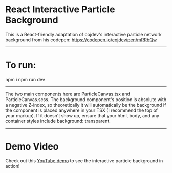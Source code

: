 # React Interactive Particle Background
This is a React-friendly adaptation of cojdev's interactive particle network background from his codepen: https://codepen.io/cojdev/pen/mRRbQw

----------------------------------------------------------------------

# To run:
npm i
npm run dev

----------------------------------------------------------------------

The two main components here are ParticleCanvas.tsx and ParticleCanvas.scss. The background component's position is absolute with a negative Z-index, so theoretically it will automatically be the background if the component is placed anywhere in your TSX (I recommend the top of your markup). If it doesn't show up, ensure that your html, body, and any container styles include background: transparent.

----------------------------------------------------------------------

# Demo Video
Check out this <a href="https://www.youtube.com/watch?v=oWGoMnue1xI&ab_channel=drfeinstein">YouTube demo<a/> to see the interactive particle background in action!